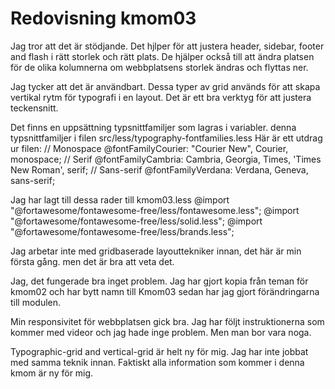 ---
---
Redovisning kmom03
=========================

Jag tror att det är stödjande. Det hjlper för att justera header, sidebar, footer and flash i rätt storlek och rätt plats. De hjälper också till att ändra platsen för de olika kolumnerna om webbplatsens storlek ändras och flyttas ner.

Jag tycker att det är användbart. Dessa typer av grid används för att skapa vertikal rytm för typografi i en layout. Det är ett bra verktyg för att justera teckensnitt.

Det finns en uppsättning typsnittfamiljer som lagras i variabler. denna typsnittfamiljer i filen src/less/typography-fontfamilies.less
Här är ett utdrag ur filen:
// Monospace
@fontFamilyCourier:         "Courier New", Courier, monospace;
// Serif
@fontFamilyCambria:         Cambria, Georgia, Times, 'Times New Roman', serif;
// Sans-serif
@fontFamilyVerdana:         Verdana, Geneva, sans-serif;

Jag har lagt till dessa rader till kmom03.less
@import "@fortawesome/fontawesome-free/less/fontawesome.less";
 @import "@fortawesome/fontawesome-free/less/solid.less";
 @import "@fortawesome/fontawesome-free/less/brands.less";

Jag arbetar inte med gridbaserade layouttekniker innan, det här är min första gång. men det är bra att veta det.

Jag, det fungerade bra inget problem. Jag har gjort kopia från teman för kmom02 och har bytt namn till Kmom03 sedan har  jag gjort förändringarna till modulen.

Min responsivitet för webbplatsen gick bra. Jag har följt instruktionerna som kommer med videor och jag hade inge problem. Men man bor vara noga.

Typographic-grid and vertical-grid är helt ny för mig. Jag har inte jobbat med samma teknik innan. Faktiskt alla information som kommer i denna kmom är ny för mig.
